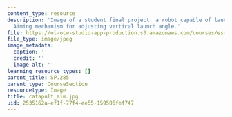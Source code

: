 ```yaml
---
content_type: resource
description: 'Image of a student final project: a robot capable of launching a projectile.
  Aiming mechanism for adjusting vertical launch angle.'
file: https://ol-ocw-studio-app-production.s3.amazonaws.com/courses/es-293-lego-robotics-spring-2007/2535162aef1f77f4ee55159505fef747_catapult_aim.jpg
file_type: image/jpeg
image_metadata:
  caption: ''
  credit: ''
  image-alt: ''
learning_resource_types: []
parent_title: SP.285
parent_type: CourseSection
resourcetype: Image
title: catapult_aim.jpg
uid: 2535162a-ef1f-77f4-ee55-159505fef747
---
```

